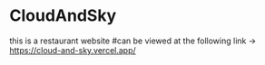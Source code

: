 # CloudAndSky
this is a restaurant website
#can be viewed at the following link -> https://cloud-and-sky.vercel.app/
